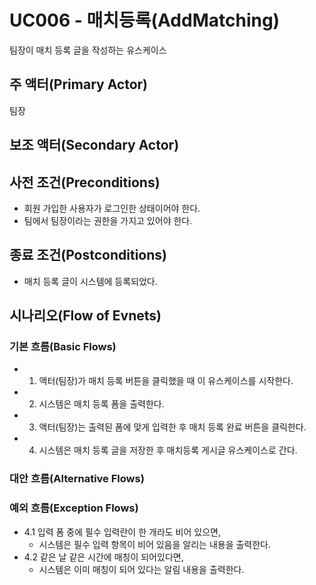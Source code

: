 # UC006 - 매치등록(AddMatching)
팀장이 매치 등록 글을 작성하는 유스케이스

## 주 액터(Primary Actor)
팀장

## 보조 액터(Secondary Actor)

## 사전 조건(Preconditions)
- 회원 가입한 사용자가 로그인한 상태이어야 한다.
- 팀에서 팀장이라는 권한을 가지고 있어야 한다.

## 종료 조건(Postconditions)
- 매치 등록 글이 시스템에 등록되었다.

## 시나리오(Flow of Evnets)

### 기본 흐름(Basic Flows)

- 1. 액터(팀장)가 매치 등록 버튼을 클릭했을 때 이 유스케이스를 시작한다.
- 2. 시스템은 매치 등록 폼을 출력한다.
- 3. 액터(팀장)는 출력된 폼에 맞게 입력한 후 매치 등록 완료 버튼을 클릭한다.
- 4. 시스템은 매치 등록 글을 저장한 후 매치등록 게시글 유스케이스로 간다.

### 대안 흐름(Alternative Flows)


### 예외 흐름(Exception Flows)

- 4.1 입력 폼 중에 필수 입력란이 한 개라도 비어 있으면,
    - 시스템은 필수 입력 항목이 비어 있음을 알리는 내용을 출력한다.
- 4.2 같은 날 같은 시간에 매칭이 되어있다면,
    - 시스템은 이미 매칭이 되어 있다는 알림 내용을 출력한다.
